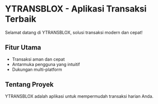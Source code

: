 # YTRANSBLOX - Aplikasi Transaksi Terbaik
Selamat datang di YTRANSBLOX, solusi transaksi modern dan cepat!

## Fitur Utama
- Transaksi aman dan cepat
- Antarmuka pengguna yang intuitif
- Dukungan multi-platform

## Tentang Proyek
YTRANSBLOX adalah aplikasi untuk mempermudah transaksi harian Anda.

